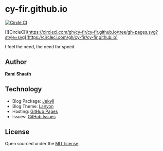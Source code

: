 # cy-fir.github.io

[![Circle CI](https://circleci.com/gh/sroberts/sroberts.github.io.svg?style=svg)](https://circleci.com/gh/sroberts/sroberts.github.io)

[![CircleCI](https://circleci.com/gh/cy-fir/cy-fir.github.io/tree/gh-pages.svg?style=svg](https://circleci.com/gh/cy-fir/cy-fir.github.io)

I feel the need, the need for speed

## Author

**[Rami Shaath](https://cy-fir.github.io/about/)**

## Technology
* Blog Package: [Jekyll](http://jekyllrb.com)
* Blog Theme: [Lanyon](https://github.com/poole/lanyon)
* Hosting: [GitHub Pages](http://pages.github.com)
* Issues: [GitHub Issues](https://github.com/cy-fir/cy-fir.github.io/issues)

## License

Open sourced under the [MIT license](LICENSE.md).

